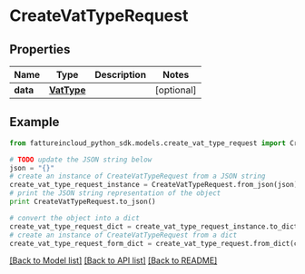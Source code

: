 # CreateVatTypeRequest


## Properties

Name | Type | Description | Notes
------------ | ------------- | ------------- | -------------
**data** | [**VatType**](VatType.md) |  | [optional] 

## Example

```python
from fattureincloud_python_sdk.models.create_vat_type_request import CreateVatTypeRequest

# TODO update the JSON string below
json = "{}"
# create an instance of CreateVatTypeRequest from a JSON string
create_vat_type_request_instance = CreateVatTypeRequest.from_json(json)
# print the JSON string representation of the object
print CreateVatTypeRequest.to_json()

# convert the object into a dict
create_vat_type_request_dict = create_vat_type_request_instance.to_dict()
# create an instance of CreateVatTypeRequest from a dict
create_vat_type_request_form_dict = create_vat_type_request.from_dict(create_vat_type_request_dict)
```
[[Back to Model list]](../README.md#documentation-for-models) [[Back to API list]](../README.md#documentation-for-api-endpoints) [[Back to README]](../README.md)


